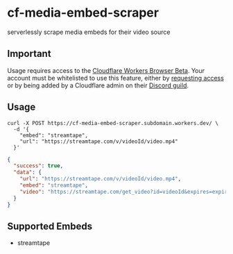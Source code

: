 # cf-media-embed-scraper

serverlessly scrape media embeds for their video source

## Important

Usage requires access to the [Cloudflare Workers Browser Beta](https://blog.cloudflare.com/introducing-workers-browser-rendering-api/). Your account must be whitelisted to use this feature, either by [requesting access](https://www.cloudflare.com/lp/workers-browser-rendering-api/) or by being added by a Cloudflare admin on their [Discord guild](https://discord.gg/cloudflaredev).

## Usage

```text
curl -X POST https://cf-media-embed-scraper.subdomain.workers.dev/ \
  -d '{
    "embed": "streamtape",
    "url": "https://streamtape.com/v/videoId/video.mp4"
  }'
```

```json
{
  "success": true,
  "data": {
    "url": "https://streamtape.com/v/videoId/video.mp4",
    "embed": "streamtape",
    "video": "https://streamtape.com/get_video?id=videoId&expires=expiresip=ip&token=tokenY&stream=1"
  }
}
```

## Supported Embeds

- streamtape
